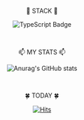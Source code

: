 <div align="center">

📖 STACK 📖

![TypeScript Badge](http://img.shields.io/badge/-TypeScript-#3178C6?style=flat-square&logo=TypeScript)

<br/>
  
📫 MY STATS 📫
  
![Anurag's GitHub stats](https://github-readme-stats.vercel.app/api?username=CoMong2&show_icons=true&theme=radical)  
  
<br/>
  
🍀 TODAY 🍀
  
[![Hits](https://hits.seeyoufarm.com/api/count/incr/badge.svg?url=https%3A%2F%2Fgithub.com%2FCoMong2&count_bg=%23A1C4FD&title_bg=%23C2E9FB&icon=&icon_color=%23E7E7E7&title=hits&edge_flat=false)](https://hits.seeyoufarm.com)

</div>


<!--
**CoMong2/CoMong2** is a ✨ _special_ ✨ repository because its `README.md` (this file) appears on your GitHub profile.

Here are some ideas to get you started:

- 🔭 I’m currently working on ...
- 🌱 I’m currently learning ...
- 👯 I’m looking to collaborate on ...
- 🤔 I’m looking for help with ...
- 💬 Ask me about ...
- 📫 How to reach me: ...
- 😄 Pronouns: ...
- ⚡ Fun fact: ...
-->
